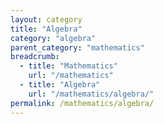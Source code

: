 ```yaml
---
layout: category
title: "Algebra"
category: "algebra"
parent_category: "mathematics"
breadcrumb:
  - title: "Mathematics"
    url: "/mathematics"
  - title: "Algebra"
    url: "/mathematics/algebra/"
permalink: /mathematics/algebra/
---
```

